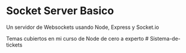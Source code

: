 # Socket Server Basico

Un servidor de Websockets usando Node, Express y Socket.io

Temas cubiertos en mi curso de Node de cero a experto
#   S i s t e m a - d e - t i c k e t s  
 